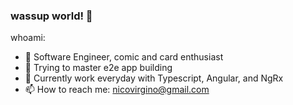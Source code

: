 ### wassup world! 👋

whoami:

- 🔭 Software Engineer, comic and card enthusiast
- 🌱 Trying to master e2e app building
- 🤔 Currently work everyday with Typescript, Angular, and NgRx
- 📫 How to reach me: nicovirgino@gmail.com

